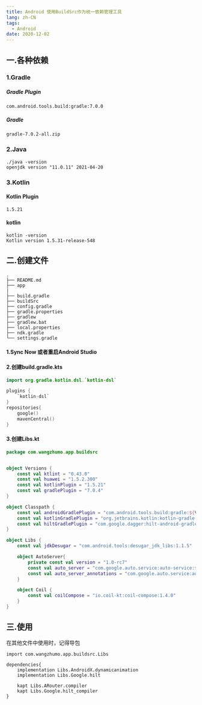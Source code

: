 ```yaml
---
title: Android 使用BuildSrc作为统一依赖管理工具
lang: zh-CN
tags:
  - Android
date: 2020-12-02
---
```


## 一.各种依赖

### 1.Gradle

##### Gradle Plugin

`com.android.tools.build:gradle:7.0.0`

##### Gradle

`gradle-7.0.2-all.zip`

<!-- more -->

### 2.Java

```shell
./java -version                          
openjdk version "11.0.11" 2021-04-20
```

### 3.Kotlin

#### Kotlin Plugin

`1.5.21`

#### kotlin

```shell
kotlin -version 
Kotlin version 1.5.31-release-548 
```

## 二.创建文件

```shell
.
├── README.md
├── app
|
├── build.gradle
├── buildSrc
├── config.gradle
├── gradle.properties
├── gradlew
├── gradlew.bat
├── local.properties
├── ndk.gradle
└── settings.gradle
```

#### 1.Sync Now 或者重启Android Studio

#### 2.创建build.gradle.kts

```kotlin
import org.gradle.kotlin.dsl.`kotlin-dsl`

plugins {
    `kotlin-dsl`
}
repositories{
    google()
    mavenCentral()
}
```

#### 3.创建Libs.kt

```kotlin
package com.wangzhumo.app.buildsrc


object Versions {
    const val ktlint = "0.43.0"
    const val huawei = "1.5.2.300"
    const val kotlinPlugin = "1.5.21"
    const val gradlePlugin = "7.0.4"
}

object Classpath {
    const val androidGradlePlugin = "com.android.tools.build:gradle:${Versions.gradlePlugin}"
    const val kotlinGradlePlugin = "org.jetbrains.kotlin:kotlin-gradle-plugin:${Versions.kotlinPlugin}"
    const val hiltGradlePlugin = "com.google.dagger:hilt-android-gradle-plugin:2.28-alpha"
}

object Libs {
    const val jdkDesugar = "com.android.tools:desugar_jdk_libs:1.1.5"

    object AutoServer{
        private const val version = "1.0-rc7"
        const val auto_server = "com.google.auto.service:auto-service:$version"
        const val auto_server_annotations = "com.google.auto.service:auto-service-annotations:$version"
    }

    object Coil {
        const val coilCompose = "io.coil-kt:coil-compose:1.4.0"
    }
}
```

## 三.使用

在其他文件中使用时，记得导包

```
import com.wangzhumo.app.buildsrc.Libs

dependencies{
    implementation Libs.AndroidX.dynamicanimation
    implementation Libs.Google.hilt

    kapt Libs.ARouter.compiler
    kapt Libs.Google.hilt_compiler
}
```

